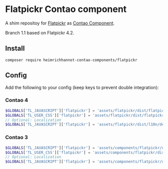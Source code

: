 # Flatpickr Contao component
A shim repositoy for [Flatpickr](https://github.com/flatpickr/flatpickr) as [Contao Component](https://github.com/contao-components/installer).

Branch 1.1 based on Flatpickr 4.2.

## Install

```
composer require heimrichhannot-contao-components/flatpickr
```


## Config

Add the following to your config (keep keys to prevent double integration):

### Contao 4

```php
$GLOBALS['TL_JAVASCRIPT']['flatpickr'] = 'assets/flatpickr/dist/flatpickr.min.js|static';
$GLOBALS['TL_USER_CSS']['flatpickr'] = 'assets/flatpickr/dist/flatpickr.min.css|static';
// Optional: Localization
$GLOBALS['TL_JAVASCRIPT']['flatpickr'] = 'assets/flatpickr/dist/l10n/de.js|static';
```

### Contao 3

```php
$GLOBALS['TL_JAVASCRIPT']['flatpickr'] = 'assets/components/flatpickr/dist/flatpickr.min.js|static';
$GLOBALS['TL_USER_CSS']['flatpickr'] = 'assets/components/flatpickr/dist/flatpickr.min.css|static';
// Optional: Localization
$GLOBALS['TL_JAVASCRIPT']['flatpickr'] = 'assets/components/flatpickr/dist/l10n/de.js|static';
```

